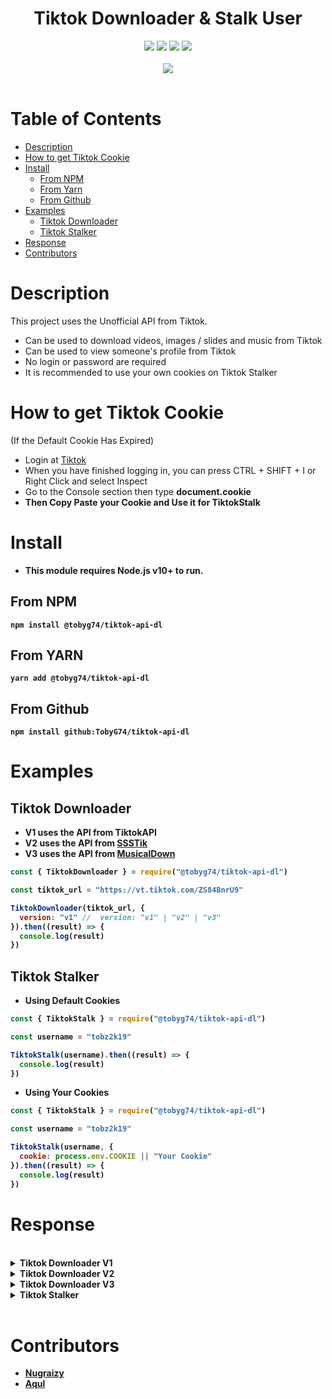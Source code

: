 <h1 align="center">
 Tiktok Downloader & Stalk User
</h1>

<div align="center">
  <a href="https://github.com/TobyG74/tiktok-api-dl/graphs/contributors" title="contributors"><img src="https://img.shields.io/github/contributors/TobyG74/tiktok-api-dl.svg?style=for-the-badge"></img></a>
  <a href="https://github.com/TobyG74/tiktok-api-dl/network/members" title="forks"><img src="https://img.shields.io/github/forks/TobyG74/tiktok-api-dl.svg?style=for-the-badge"></img></a>
  <a href="https://github.com/TobyG74/tiktok-api-dl/issues" title="issues"><img src="https://img.shields.io/github/issues/TobyG74/tiktok-api-dl.svg?style=for-the-badge"></img></a>
  <a href="https://github.com/TobyG74/tiktok-api-dl/stargazers" title="stargazer"><img src="https://img.shields.io/github/stars/TobyG74/tiktok-api-dl.svg?style=for-the-badge"></img></a>
</div>
<br>
<div align="center">
  <a href="https://nodei.co/npm/@tobyg74/tiktok-api-dl" title="npm"><img src="https://nodei.co/npm/@tobyg74/tiktok-api-dl.png?downloads=true&downloadRank=true&stars=true"></img></a>
</div>

<br>

# Table of Contents

- [Description](#description)
- [How to get Tiktok Cookie](#how-to-get-tiktok-cookie)
- [Install](#install)
  - [From NPM](#from-npm)
  - [From Yarn](#from-yarn)
  - [From Github](#from-github)
- [Examples](#examples)
  - [Tiktok Downloader](#tiktok-downloader)
  - [Tiktok Stalker](#tiktok-stalker)
- [Response](#response)
- [Contributors](#contributors)

# Description

This project uses the Unofficial API from Tiktok.

- Can be used to download videos, images / slides and music from Tiktok
- Can be used to view someone's profile from Tiktok
- No login or password are required
- It is recommended to use your own cookies on Tiktok Stalker

# How to get Tiktok Cookie

(If the Default Cookie Has Expired)

- Login at [Tiktok](https://www.tiktok.com/)
- When you have finished logging in, you can press CTRL + SHIFT + I or Right Click and select Inspect
- Go to the Console section then type <b>document.cookie<b>
- Then Copy Paste your Cookie and Use it for TiktokStalk

# Install

- This module requires Node.js v10+ to run.

## From NPM

```
npm install @tobyg74/tiktok-api-dl
```

## From YARN

```
yarn add @tobyg74/tiktok-api-dl
```

## From Github

```
npm install github:TobyG74/tiktok-api-dl
```

# Examples

## Tiktok Downloader

- V1 uses the API from TiktokAPI
- V2 uses the API from [SSSTik](https://ssstik.io/)
- V3 uses the API from [MusicalDown](https://musicaldown.com/)

```js
const { TiktokDownloader } = require("@tobyg74/tiktok-api-dl")

const tiktok_url = "https://vt.tiktok.com/ZS84BnrU9"

TiktokDownloader(tiktok_url, {
  version: "v1" //  version: "v1" | "v2" | "v3"
}).then((result) => {
  console.log(result)
})
```

## Tiktok Stalker

- Using Default Cookies

```js
const { TiktokStalk } = require("@tobyg74/tiktok-api-dl")

const username = "tobz2k19"

TiktokStalk(username).then((result) => {
  console.log(result)
})
```

- Using Your Cookies

```js
const { TiktokStalk } = require("@tobyg74/tiktok-api-dl")

const username = "tobz2k19"

TiktokStalk(username, {
  cookie: process.env.COOKIE || "Your Cookie"
}).then((result) => {
  console.log(result)
})
```

# Response

<br>
<details>
  <summary><b>Tiktok Downloader V1</b></summary>
  <br>

```ts
{
  status: "success" | "error"
  message?: string
  result?: {
    type: "video" | "image"
    id: string
    createTime: number
    description: string
    duration?: string
    hashtag: string[]
    author: {
      uid: string
      username: string
      nickname: string
      signature: string
      region: string
      avatarLarger: string
      avatarThumb: string
      avatarMedium: string
      url: string
    }
    statistics: {
      playCount: number
      downloadCount: number
      shareCount: number
      commentCount: number
      likeCount: number
      favoriteCount: number
      forwardCount: number
      whatsappShareCount: number
      loseCount: number
      loseCommentCount: number
    }
    video?: string[]
    cover?: string[]
    dynamicCover?: string[]
    originCover: string[]
    images?: string[]
    music: {
      id: number
      title: string
      author: string
      album: string
      playUrl: string[]
      coverLarge: string[]
      coverMedium: string[]
      coverThumb: string[]
      duration: number
    }
  }
}
```

</details>
<details>
  <summary><b>Tiktok Downloader V2</b></summary>
  <br>

```ts
{
  status: "success" | "error"
  message?: string
  result?: {
    type: "video" | "image"
    description: string
    author: {
      nickname: string
      avatr: string
    }
    statistics: {
      likeCount: string
      commentCount: string
      shareCount: string
    }
    video?: string
    images?: string[]
    music: string
  }
}
```

</details>
<details>
  <summary><b>Tiktok Downloader V3</b></summary>
  <br>

```ts
{
  status: "success" | "error"
  message?: string
  result?: {
    type: "video" | "image"
    desc?: string
    author: {
      avatar?: string
      nickname: string
    }
    music?: string
    images?: string[]
    video1?: string
    video2?: string
    video_hd?: string
    video_watermark?: string
  }
}
```

</details>
<details>
  <summary><b>Tiktok Stalker</b></summary>
  <br>

```ts
{
  status: "success" | "error"
  message?: string
  result?: {
    users: {
      username: string
      nickname: string
      avatar: string
      signature: string
      verified: boolean
      region: string
    }
    stats: {
      followerCount: number
      followingCount: number
      heartCount: number
      videoCount: number
      likeCount: number
    }
  }
}
```

</details>
<br>

# Contributors

- [Nugraizy](https://github.com/nugraizy)
- [Aqul](https://github.com/zennn08)
